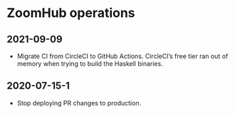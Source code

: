 # ZoomHub operations

## 2021-09-09

- Migrate CI from CircleCI to GitHub Actions. CircleCI’s free tier ran out
  of memory when trying to build the Haskell binaries.

## 2020-07-15-1

- Stop deploying PR changes to production.

